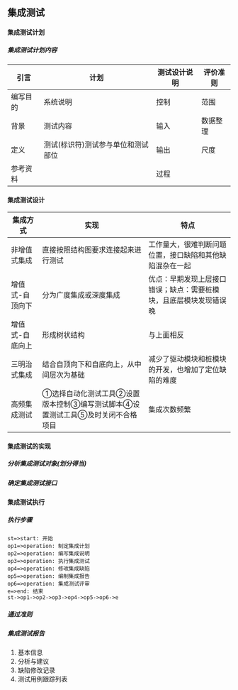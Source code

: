 ## 集成测试

#### 集成测试计划

##### 集成测试计划内容

| 引言   | 计划                 | 测试设计说明 | 评价准则 |
| ---- | ------------------ | ------ | ---- |
| 编写目的 | 系统说明               | 控制     | 范围   |
| 背景   | 测试内容               | 输入     | 数据整理 |
| 定义   | 测试(标识符)测试参与单位和测试部位 | 输出     | 尺度   |
| 参考资料 |                    | 过程     |      |

#### 集成测试设计

| 集成方式     | 实现                                       | 特点                                |
| -------- | ---------------------------------------- | --------------------------------- |
| 非增值式集成   | 直接按照结构图要求连接起来进行测试                        | 工作量大，很难判断问题位置，接口缺陷和其他缺陷混杂在一起      |
| 增值式-自顶向下 | 分为广度集成或深度集成                              | 优点：早期发现上层接口错误；缺点：需要桩模块，且底层模块发现错误晚 |
| 增值式-自底向上 | 形成树状结构                                   | 与上面相反                             |
| 三明治式集成   | 结合自顶向下和自底向上，从中间层次为基础                     | 减少了驱动模块和桩模块的开发，也增加了定位缺陷的难度        |
| 高频集成测试   | ①选择自动化测试工具②设置版本控制③编写测试脚本④设置测试工具⑤及时关闭不合格项目 | 集成次数频繁                            |

#### 集成测试的实现

##### 分析集成测试对象(划分得当)

##### 确定集成测试接口

#### 集成测试执行

##### 执行步骤

```flow
st=>start: 开始
op1=>operation: 制定集成计划
op2=>operation: 编写集成说明
op3=>operation: 执行集成测试
op4=>operation: 修改集成缺陷
op5=>operation: 编制集成报告
op6=>operation: 集成测试评审
e=>end: 结束
st->op1->op2->op3->op4->op5->op6->e
```

##### 通过准则

##### 集成测试报告

1. 基本信息
2. 分析与建议
3. 缺陷修改记录
4. 测试用例跟踪列表